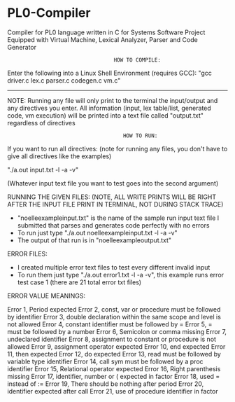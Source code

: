 # PL0-Compiler
Compiler for PL0 language written in C for Systems Software Project
Equipped with Virtual Machine, Lexical Analyzer, Parser and Code Generator

                                      HOW TO COMPILE:
Enter the following into a Linux Shell Environment (requires GCC):
"gcc driver.c lex.c parser.c codegen.c vm.c"

------------------------------------------------------------------------------------------------------

NOTE: Running any file will only print to the terminal the input/output and any directives you enter.
      All information (input, lex table/list, generated code, vm execution) will be printed into
      a text file called "output.txt" regardless of directives


                                         HOW TO RUN:

If you want to run all directives: (note for running any files, you don't have to give all directives like the examples)

"./a.out input.txt -l -a -v"

(Whatever input text file you want to test goes into the second argument)


RUNNING THE GIVEN FILES: (NOTE, ALL WRITE PRINTS WILL BE RIGHT AFTER THE INPUT FILE PRINT IN TERMINAL, NOT DURING STACK TRACE)

- "noelleexampleinput.txt" is the name of the sample run input text file I submitted that parses and generates code perfectly with no errors
- To run just type "./a.out noelleexampleinput.txt -l -a -v"
- The output of that run is in "noelleexampleoutput.txt"


ERROR FILES:

- I created multiple error text files to test every different invalid input
- To run them just type "./a.out error1.txt -l -a -v", this example runs error test case 1 (there are 21 total error txt files)

ERROR VALUE MEANINGS:

Error 1, Period expected
Error 2, const, var or procedure must be followed by identifier
Error 3, double declaration within the same scope and level is not allowed
Error 4, constant identifier must be followed by =
Error 5, = must be followed by a number
Error 6, Semicolon or comma missing
Error 7, undeclared identifier
Error 8, assignment to constant or procedure is not allowed
Error 9, assignment operator expected
Error 10, end expected
Error 11, then expected
Error 12, do expected
Error 13, read must be followed by variable type identifier
Error 14, call sym must be followed by a proc identifier
Error 15, Relational operator expected
Error 16, Right parenthesis missing
Error 17, identifier, number or ( expected in factor
Error 18, used = instead of :=
Error 19, There should be nothing after period
Error 20, identifier expected after call
Error 21, use of procedure identifier in factor
